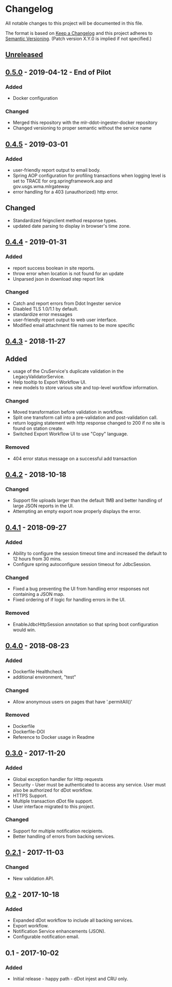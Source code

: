 # Changelog
All notable changes to this project will be documented in this file.

The format is based on [Keep a Changelog](http://keepachangelog.com/en/1.0.0/)
and this project adheres to [Semantic Versioning](http://semver.org/spec/v2.0.0.html). (Patch version X.Y.0 is implied if not specified.)

## [Unreleased]

## [0.5.0] - 2019-04-12 - End of Pilot
### Added
- Docker configuration

### Changed
- Merged this repository with the mlr-ddot-ingester-docker repository
- Changed versioning to proper semantic without the service name


## [0.4.5] - 2019-03-01
### Added
- user-friendly report output to email body.
- Spring AOP configuration for profiling transactions when logging level is set to TRACE for org.springframework.aop and gov.usgs.wma.mlrgateway
- error handling for a 403 (unauthorized) http error.

## Changed
- Standardized feignclient method response types. 
- updated date parsing to display in browser's time zone. 

## [0.4.4] - 2019-01-31
### Added
- report success boolean in site reports.
- throw error when location is not found for an update
- Unparsed json in download step report link 

### Changed
- Catch and report errors from Ddot Ingester service
- Disabled TLS 1.0/1.1 by default.
- standardize error messages
- user-friendly report output to web user interface.
- Modified email attachment file names to be more specific

## [0.4.3] - 2018-11-27
## Added
- usage of the CruService's duplicate validation in the LegacyValidatorService.
- Help tooltip to Export Workflow UI. 
- new models to store various site and top-level workflow information.
 
### Changed
- Moved transformation before validation in workflow. 
- Split one transform call into a pre-validation and post-validation call.
- return logging statement with http response changed to 200 if no site is found on station create.
- Switched Export Workflow UI to use "Copy" language. 

### Removed
- 404 error status message on a successful add transaction

## [0.4.2] - 2018-10-18
### Changed
- Support file uploads larger than the default 1MB and better handling of large JSON reports in the UI.
- Attempting an empty export now properly displays the error.

## [0.4.1] - 2018-09-27
### Added
- Ability to configure the session timeout time and increased the default to 12 hours from 30 mins.
- Configure spring autoconfigure session timeout for JdbcSession. 

### Changed
- Fixed a bug preventing the UI from handling error responses not containing a JSON map. 
- Fixed ordering of if logic for handling errors in the UI. 

### Removed
- EnableJdbcHttpSession annotation so that spring boot configuration would win.

## [0.4.0] - 2018-08-23
### Added
- Dockerfile Healthcheck
- additional environment, "test"

### Changed
- Allow anonymous users on pages that have '.permitAll()' 

### Removed
- Dockerfile
- Dockerfile-DOI
- Reference to Docker usage in Readme


## [0.3.0] - 2017-11-20
### Added
- Global exception handler for Http requests
- Security - User must be authenticated to access any service. User must also be authorized for dDot workflow.
- HTTPS Support.
- Multiple transaction dDot file support.
- User interface migrated to this project.

### Changed
- Support for multiple notification recipients.
- Better handling of errors from backing services.

## [0.2.1] - 2017-11-03
### Changed
- New validation API.

## [0.2] - 2017-10-18
### Added
- Expanded dDot workflow to include all backing services.
- Export workflow.
- Notification Service enhancements (JSON).
- Configurable notification email.

## 0.1 - 2017-10-02
### Added
- Initial release - happy path - dDot injest and CRU only.

[Unreleased]: https://github.com/USGS-CIDA/MLR-Gateway/compare/mlrgateway-0.5.0...master
[0.5.0]: https://github.com/USGS-CIDA/MLR-Gateway/compare/mlrgateway-0.4.5...0.5.0
[0.4.5]: https://github.com/USGS-CIDA/MLR-Gateway/compare/mlrgateway-0.4.4...mlrgateway-0.4.5
[0.4.4]: https://github.com/USGS-CIDA/MLR-Gateway/compare/mlrgateway-0.4.3...mlrgateway-0.4.4
[0.4.3]: https://github.com/USGS-CIDA/MLR-Gateway/compare/mlrgateway-0.4.2...mlrgateway-0.4.3
[0.4.2]: https://github.com/USGS-CIDA/MLR-Gateway/compare/mlrgateway-0.4.1...mlrgateway-0.4.2
[0.4.1]: https://github.com/USGS-CIDA/MLR-Gateway/compare/mlrgateway-0.4.0...mlrgateway-0.4.1
[0.4.0]: https://github.com/USGS-CIDA/MLR-Gateway/compare/mlrgateway-0.3.0...mlrgateway-0.4.0
[0.3.0]: https://github.com/USGS-CIDA/MLR-Gateway/compare/mlrgateway-0.2.1...mlrgateway-0.3.0
[0.2.1]: https://github.com/USGS-CIDA/MLR-Gateway/compare/mlrgateway-0.2...mlrgateway-0.2.1
[0.2]: https://github.com/USGS-CIDA/MLR-Gateway/compare/mlrgateway-0.1...mlrgateway-0.2

